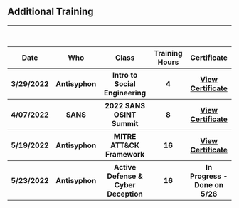 ## Additional Training

---

<br>

<table>
  <tr>
    <th style="text-align:center">Date</th>
    <th style="text-align:center">Who</th>
    <th style="text-align:center">Class</th>
    <th style="text-align:center">Training Hours</th>
    <th style="text-align:center">Certificate</th>
  </tr>
  <tr>
    <th style="text-align:center">3/29/2022</th>
    <th style="text-align:center">Antisyphon</th>
    <th style="text-align:center">Intro to Social Engineering</th>
    <th style="text-align:center">4</th>
    <th style="text-align:center"><a href="/certs/as-introtosocialengineering.pdf">View Certificate</a></th>
  </tr>
  <tr>
    <th style="text-align:center">4/07/2022</th>
    <th style="text-align:center">SANS</th>
    <th style="text-align:center">2022 SANS OSINT Summit</th>
    <th style="text-align:center">8</th>
    <th style="text-align:center"><a href="/certs/sans-osintsummit.pdf">View Certificate</a></th>
  </tr>
  <tr>
    <th style="text-align:center">5/19/2022</th>
    <th style="text-align:center">Antisyphon</th>
    <th style="text-align:center">MITRE ATT&CK Framework</th>
    <th style="text-align:center">16</th>
    <th style="text-align:center"><a href="/certs/as-mitreattackframework.pdf">View Certificate</a></th>
  </tr>
  <tr>
    <th style="text-align:center">5/23/2022</th>
    <th style="text-align:center">Antisyphon</th>
    <th style="text-align:center">Active Defense & Cyber Deception</th>
    <th style="text-align:center">16</th>
    <th style="text-align:center">In Progress - Done on 5/26</th>
  </tr>